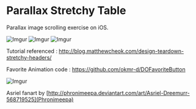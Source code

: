 # Parallax Stretchy Table
Parallax image scrolling exercise on iOS.

![Imgur](http://i.imgur.com/g7KNrmI.gif "Stretchy when pulled down")
![Imgur](http://i.imgur.com/Z1FmbHH.gif "Navigation bar fade in when scrolled")
![Imgur](https://i.imgur.com/cHLWQ2N.jpg "Parallax effect when device tilted")  
  
  
  
Tutorial referenced : 
http://blog.matthewcheok.com/design-teardown-stretchy-headers/

Favorite Animation code :
https://github.com/okmr-d/DOFavoriteButton

![Imgur](http://i.imgur.com/XjpIIif.gif "WITH HUMAN SOUL ABSORBED")  

Asriel fanart by [http://phronimeepa.deviantart.com/art/Asriel-Dreemurr-568719525](Phronimeepa)

